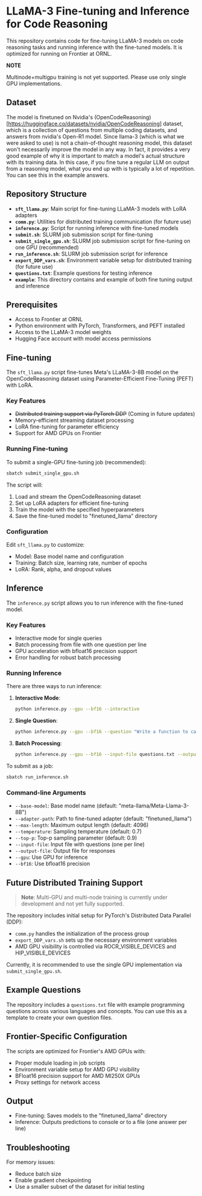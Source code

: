 # LLaMA-3 Fine-tuning and Inference for Code Reasoning

This repository contains code for fine-tuning LLaMA-3 models on code reasoning tasks and running inference with the fine-tuned models. It is optimized for running on Frontier at ORNL.

**NOTE**

Multinode+multigpu training is not yet supported. Please use only single GPU implementations.

## Dataset

The model is finetuned on Nvidia's (OpenCodeReasoning)[https://huggingface.co/datasets/nvidia/OpenCodeReasoning] dataset, which is a collection of questions from multiple coding datasets, and answers from nvidia's Open-R1 model. Since llama-3 (which is what we were asked to use) is not a chain-of-thought reasoning model, this dataset won't necessarily improve the model in any way. In fact, it provides a very good example of why it is important to match a model's actual structure with its training data. In this case, if you fine tune a regular LLM on output from a reasoning model, what you end up with is typically a lot of repetition. You can see this in the example answers.

## Repository Structure

- **`sft_llama.py`**: Main script for fine-tuning LLaMA-3 models with LoRA adapters
- **`comm.py`**: Utilities for distributed training communication (for future use)
- **`inference.py`**: Script for running inference with fine-tuned models
- **`submit.sh`**: SLURM job submission script for fine-tuning 
- **`submit_single_gpu.sh`**: SLURM job submission script for fine-tuning on one GPU (recommended)
- **`run_inference.sh`**: SLURM job submission script for inference
- **`export_DDP_vars.sh`**: Environment variable setup for distributed training (for future use)
- **`questions.txt`**: Example questions for testing inference
- **`example`**: This directory contains and example of both fine tuning output and inference

## Prerequisites

- Access to Frontier at ORNL
- Python environment with PyTorch, Transformers, and PEFT installed
- Access to the LLaMA-3 model weights
- Hugging Face account with model access permissions

## Fine-tuning

The `sft_llama.py` script fine-tunes Meta's LLaMA-3-8B model on the OpenCodeReasoning dataset using Parameter-Efficient Fine-Tuning (PEFT) with LoRA.

### Key Features

- ~~Distributed training support via PyTorch DDP~~ (Coming in future updates)
- Memory-efficient streaming dataset processing
- LoRA fine-tuning for parameter efficiency
- Support for AMD GPUs on Frontier

### Running Fine-tuning

To submit a single-GPU fine-tuning job (recommended):

```bash
sbatch submit_single_gpu.sh
```

The script will:
1. Load and stream the OpenCodeReasoning dataset
2. Set up LoRA adapters for efficient fine-tuning
3. Train the model with the specified hyperparameters
4. Save the fine-tuned model to "finetuned_llama" directory

### Configuration

Edit `sft_llama.py` to customize:

- Model: Base model name and configuration
- Training: Batch size, learning rate, number of epochs
- LoRA: Rank, alpha, and dropout values

## Inference

The `inference.py` script allows you to run inference with the fine-tuned model.

### Key Features

- Interactive mode for single queries
- Batch processing from file with one question per line
- GPU acceleration with bfloat16 precision support
- Error handling for robust batch processing

### Running Inference

There are three ways to run inference:

1. **Interactive Mode**:
   ```bash
   python inference.py --gpu --bf16 --interactive
   ```

2. **Single Question**:
   ```bash
   python inference.py --gpu --bf16 --question "Write a function to calculate the factorial of a number in Python."
   ```

3. **Batch Processing**:
   ```bash
   python inference.py --gpu --bf16 --input-file questions.txt --output-file answers.txt
   ```

To submit as a job:
```bash
sbatch run_inference.sh
```

### Command-line Arguments

- `--base-model`: Base model name (default: "meta-llama/Meta-Llama-3-8B")
- `--adapter-path`: Path to fine-tuned adapter (default: "finetuned_llama")
- `--max-length`: Maximum output length (default: 4096)
- `--temperature`: Sampling temperature (default: 0.7)
- `--top-p`: Top-p sampling parameter (default: 0.9)
- `--input-file`: Input file with questions (one per line)
- `--output-file`: Output file for responses
- `--gpu`: Use GPU for inference
- `--bf16`: Use bfloat16 precision

## Future Distributed Training Support

> **Note**: Multi-GPU and multi-node training is currently under development and not yet fully supported.

The repository includes initial setup for PyTorch's Distributed Data Parallel (DDP):

- `comm.py` handles the initialization of the process group
- `export_DDP_vars.sh` sets up the necessary environment variables
- AMD GPU visibility is controlled via ROCR_VISIBLE_DEVICES and HIP_VISIBLE_DEVICES

Currently, it is recommended to use the single GPU implementation via `submit_single_gpu.sh`.

## Example Questions

The repository includes a `questions.txt` file with example programming questions across various languages and concepts. You can use this as a template to create your own question files.

## Frontier-Specific Configuration

The scripts are optimized for Frontier's AMD GPUs with:

- Proper module loading in job scripts
- Environment variable setup for AMD GPU visibility
- BFloat16 precision support for AMD MI250X GPUs
- Proxy settings for network access

## Output

- Fine-tuning: Saves models to the "finetuned_llama" directory
- Inference: Outputs predictions to console or to a file (one answer per line)

## Troubleshooting

For memory issues:
- Reduce batch size
- Enable gradient checkpointing
- Use a smaller subset of the dataset for initial testing
